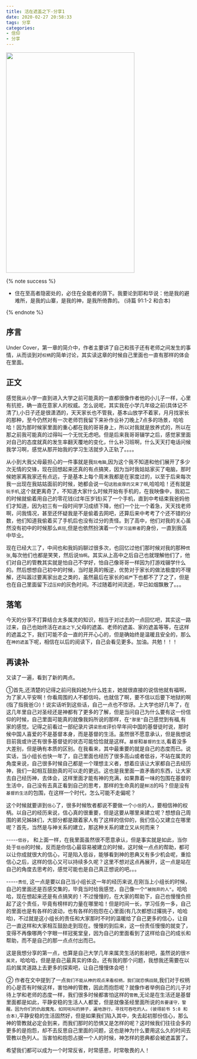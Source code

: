 ```yaml
---
title: 活在遮盖之下-分享1
date: 2020-02-27 20:58:33
tags: 分享
categories:
- 信仰
- 分享
---
```


<img src="https://hexo-1257711631.cos.ap-nanjing.myqcloud.com/20200227212142.png" width=350 height=600>

{% note success %}
* 住在至高者隐密处的，必住在全能者的荫下。我要论到耶和华说：他是我的避难所，是我的山寨，是我的神，是我所倚靠的。
                            (诗篇 91:1-2 和合本)

{% endnote %}

## 序言

Under Cover，第一章的简介中，作者主要讲了自己和孩子还有老师之间发生的事情，从而谈到对`权柄`的简单讨论，其实读这章的时候自己里面也一直有那样的体会在里面。

## 正文

感觉我从小学一直到进入大学之前可能真的一直都很像作者他的小儿子一样，心里有抗拒，确一直在意家人的权威。怎么说呢，其实我在小学几年级之前(具体记不清了),小日子还是很潇洒的，天天家长也不管我，基本山放学不着家，月月找家长的那种，至今仍然对有一次老师罚我留下来补作业补刀晚上7点多的场景，哈哈哈！因为那时候家里面的重心都在我的哥哥身上，所以对我就是放养式的，所以在那之前我可能真的过得叫一个无忧无虑吧。但是后来我哥哥辍学之后，感觉家里面对自己的态度就真的发生率翻天覆地的变化，什么补习班啊，什么天天打电话问候我学习啊，感觉从那开始我的学习生活就步入正轨了。。。。

从小到大我父母最担心的一件事就是我`玩电脑`,因为这个我不知道和他们展开了多少次无情的交锋，现在回想起来还真的有点搞笑，因为当时我姑姑家买了电脑，那时候她家离我家还有点远，于是基本上每个周末我都是在家度过的，以至于后来每次我一出现在我姑姑面前的时候，她都会说一句`这脸皮厚的又来了啊`,哈哈哈！还有就是`玩手机`,这个就更离奇了，不知道大家什么时候开始有手机的，在我映像中，我初二的时候就偷着用自己的零花钱(过年压岁钱)买了一个手机，直到中考结束我爸妈他们才知道，因为初三有一段时间学习成绩下降，他们一个比一个着急，天天找老师啊，问我情况，甚至还怀疑我是不是偷着去网吧，还算后来中考考了个还不错的分数，他们知道我偷着买了手机后也没有过分的责怪。到了高中，他们对我的关心虽然没有初中的时候那么`疯狂`,但是也依然扮演着一个`学习监察者`的身份，一直到我高中毕业。

现在已经大三了，中间也和我妈妈聊过很多次，也回忆过他们那时候对我的那种`慌张`,每次他们也都是笑笑，然后说`怕啊`。其实从上高中之后自己也就理解他们了，他们对自己的管教其实就是怕自己不学好，怕自己像哥哥一样因为打游戏辍学什么的。然后想想自己初中的时候，当时是真的叛逆，优势对于家长的做法极度的不理解，还叫嚣过要离家出走之类的，虽然最后在家长的`威严`下也都不了了之了，但是也在自己里面留下过`压抑`的灰色时间。不过随着时间流逝，早已如烟飘散了。。。

## 落笔

今天的分享不打算结合太多属灵的知识，相当于对过去的一点回忆吧，其实这一路过来，自己也始终活在`遮盖之下`,父母的遮盖、老师的遮盖、家的遮盖等等，在这样的遮盖之下，我们可能不会一直的开开心心的，但是确始终是温暖且安全的，那么在`神的遮盖`下呢，相信在以后的阅读下，自己会看见更多。加油。共勉！！！

## 再读补

又读了一遍，看到了新的两点。

①首先,还清楚的记得之前问我妈她为什么姓主，她就很直接的说信他就有福啊，为了家人平安啊！你看周围的人不都信吗，也就信了啊，要不信以后要下地狱的啊(指了指我爸:smirk:)！说实话听到这些话，自己一点也不惊讶。上大学也好几年了，在这几年里自己对圣经还是神都有了更多的了解，但是当问自己为什么要有这一份信仰的时候，自己里面可能真的就像我妈所说的那样，在`"那里"`自己感觉到有福,有家的感觉。记得之前看过一部纪录片讲`梁思成`评价早年间中国的基督徒时说，那时候中国人喜爱的不是基督本身，而是基督的生活。虽然很不愿意承认，但是我想说目前我或许还有很多基督徒的状态可能恰恰就是这样。`基督`和`基督的生活`,看着没多大差别，但是确有本质的区别。在我看来，其中最重要的就是自己的态度而已。说实话，当小组长也快一年了，自己里面也经历了很多高山或者低谷，不站在属灵的角度来说，自己很多时候自己都是一个理想主义者，想着应该让大家都自己去经历神，我们一起相互鼓励真的可以走的更远。这也是我里面一直矛盾的东西，让大家去自己经历神，去体会，这样里面才能有神的充满，如果靠着一味的包围在基督的生活中，自己没有去真正看到自己的思考，那样的生命真的是`鲜活`的吗？但是没有`基督的生活`的包围，在这样一个时代，怎么可能不走偏呢？

这个时候就要讲到`信心`了，很多时候牧者都说不要做一个`小信`的人，要相信神的权柄。以自己的经历来说，信心真的很重要，但是这要从哪里来建立呢？想想自己周围的弟兄姊妹们，大部分都是跟着家人有了这样的信仰的，我们信心又建立在哪里呢？首先，当然是与神关系的建立，那这种关系的建立又从何而来？

-----`低谷`， 和上面一样，在我里面虽然很不愿意承认，但是事实就是如此，当你处于`低谷`的时候，反而是你信心最容易被建立的时候，这时候一点点的帮助，都可以让你成就很大的信心，可是陷入低谷，能够看到神的恩典又有多少机会呢，重拾信心之后，这样的信心又可以持续多久呢？这里不想对这点再展开，这一点是站在自己的角度去思考的，感觉可能也是自己真正想说的吧。。。

-----`责任`, 这一点是要以自己当小组长这一年的经历来说,在刚当上小组长的时候，自己的里面还是百感交集的，毕竟当时给我感觉，自己像一个`“被抛弃的人"`。哈哈哈，现在想起来还是有点搞笑的！不过慢慢的，在大家的帮助下，自己也慢慢负担起了这个责任，毕竟有榜样的力量在哪里哈！但是时间一长，学习任务一多，自己的里面也是有各样的波动，也有各样的抱怨在心里面(有几次都想过撂挑子，哈哈哈)，不过就是这小组长的责任和大家那时不时的温暖给了自己更多的信心，让自己一直这样和大家相互鼓励走到现在。慢慢的到后来，这一份责任慢慢的就变了，变得不再像哪两个字眼一样冠冕堂皇，因为自己的里面看到了这样给自己的成长和帮助，而不是自己的那一点点付出而已。

这是我想分享的第一点，也算是自己大学几年来属灵生活的影射吧，虽然说的很`不属灵`，哈哈哈，但是是自己最真实的体会。还有我的那个问题，我想我还需要在以后的属灵道路上去更多的探索吧，让自己慢慢体会吧！

② 作者在文中提到了一点`我们不能从神的观点来看权柄，我们就恐惧战兢`,我们对于权柄的心是否有时候这样，害怕神的管教，因此而抱怨呢？就像作者举例自己的儿子对待上学和老师的态度一样，我们很多时候都害怕这样的`管教`,无论是在生活还是基督里面都是如此，平静安稳的生活人人都爱，但是就像圣经里面所说的`务要谨守，警醒。因为你们的仇敌魔鬼，如同吼叫的狮子，遍地游行，寻找可吞吃的人。(彼得前书 5:8 和合本)`,平静安稳的生活固然好，但是如果我们陷入其中，失去起初那份信心，那么神的管教就必定会到来，而我们那时的恐惧又是怎样的呢？这时候我们往往会多的更多的是抱怨，却不去反思自己里面的问题，这也是神为什么要用这么久的时间去管教以色列人。当害怕和抱怨占据一个人的时候，神怎样的恩典都会被遮盖罢了。

希望我们都可以成为一个时常反省，时常感恩，时常敬畏的人！